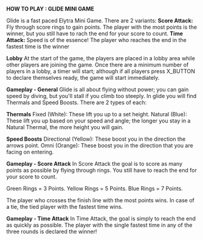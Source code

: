 **HOW TO PLAY : GLIDE MINI GAME**

Glide is a fast paced Elytra Mini Game. There are 2 variants:
**Score Attack:**
Fly through score rings to gain points. The player with the most points is the winner, but you still have to rach the end for your score to count.
**Time Attack:**
Speed is of the essence! The player who reaches the end in the fastest time is the winner

**Lobby**
At the start of the game, the players are placed in a lobby area while other players are joining the game. Once there are a minimum number of players in a lobby, a timer will start; although if all players press X_BUTTON to declare themselves ready, the game will start immediately.

**Gameplay - General**
Glide is all about flying without power; you can gain speed by diving, but you'll stall if you climb too steeply.
In glide you will find Thermals and Speed Boosts. There are 2 types of each:

**Thermals**
Fixed (White): These lift you up to a set height.
Natural (Blue): These lift you up based on your speed and angle; the longer you stay in a Natural Thermal, the more height you will gain.

**Speed Boosts**
Directional (Yellow): These boost you in the direction the arrows point.
Omni (Orange): These boost you in the direction that you are facing on entering.

**Gameplay - Score Attack**
In Score Attack the goal is to score as many points as possible by flying through rings. You still have to reach the end for your score to count.

Green Rings = 3 Points.
Yellow Rings = 5 Points.
Blue Rings = 7 Points.

The player who crosses the finish line with the most points wins. In case of a tie, the tied player with the fastest time wins.

**Gameplay - Time Attack**
In Time Attack, the goal is simply to reach the end as quickly as possible. The player with the single fastest time in any of the three rounds is declared the winner!